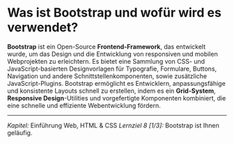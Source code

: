 # Was ist Bootstrap und wofür wird es verwendet?

**Bootstrap** ist ein Open-Source **Frontend-Framework**, das entwickelt wurde, um das Design und die Entwicklung von responsiven und mobilen Webprojekten zu erleichtern. Es bietet eine Sammlung von CSS- und JavaScript-basierten Designvorlagen für Typografie, Formulare, Buttons, Navigation und andere Schnittstellenkomponenten, sowie zusätzliche JavaScript-Plugins. Bootstrap ermöglicht es Entwicklern, anpassungsfähige und konsistente Layouts schnell zu erstellen, indem es ein **Grid-System**, **Responsive Design**-Utilities und vorgefertigte Komponenten kombiniert, die eine schnelle und effiziente Webentwicklung fördern.

---

_Kapitel:_ Einführung Web, HTML & CSS
_Lernziel 8 \[1/3\]:_ Bootstrap ist Ihnen geläufig.
